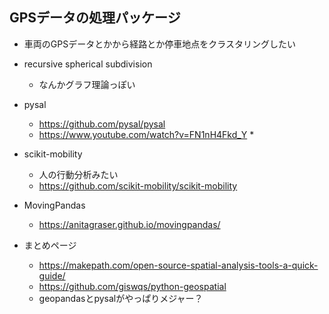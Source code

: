 ## GPSデータの処理パッケージ
* 車両のGPSデータとかから経路とか停車地点をクラスタリングしたい

* recursive spherical subdivision
    * なんかグラフ理論っぽい
* pysal
    * https://github.com/pysal/pysal
    * https://www.youtube.com/watch?v=FN1nH4Fkd_Y
        * 
* scikit-mobility
    * 人の行動分析みたい
    * https://github.com/scikit-mobility/scikit-mobility
* MovingPandas
    * https://anitagraser.github.io/movingpandas/
* まとめページ
    * https://makepath.com/open-source-spatial-analysis-tools-a-quick-guide/ 
    * https://github.com/giswqs/python-geospatial
    * geopandasとpysalがやっぱりメジャー？